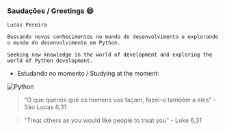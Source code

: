### Saudações / Greetings 😄

```
Lucas Pereira

Buscando novos conhecimentos no mundo do desenvolvimento e explorando o mundo do desenvolvimento em Python.

Seeking new knowledge in the world of development and exploring the world of Python development.
```
- Estudando no momento / Studying at the moment: 

![Python](https://img.shields.io/badge/python-3670A0?style=for-the-badge&logo=python&logoColor=ffdd54)

> "O que quereis que os homens vos façam, fazei-o também a eles" - São Lucas 6,31

> "Treat others as you would like people to treat you" - Luke 6,31


